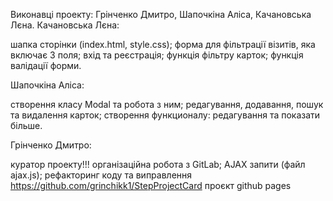 Виконавці проекту:  Грінченко Дмитро, Шапочкіна Аліса, Качановська Лєна.
Качановська Лєна:

шапка сторінки (index.html, style.css);
форма для фільтрації візитів, яка включає 3 поля;
вхід та реєстрація;
функція фільтру карток;
функція валідації форми.

Шапочкіна Аліса:

створення класу Modal  та робота з ним;
редагування, додавання, пошук та видалення карток;
створення функционалу: редагування та показати більше.

Грінченко Дмитро:

куратор проекту!!!
організаційна робота з GitLab;
AJAX запити (файл ajax.js);
рефакторинг коду та виправлення
https://github.com/grinchikk1/StepProjectCard проєкт github pages